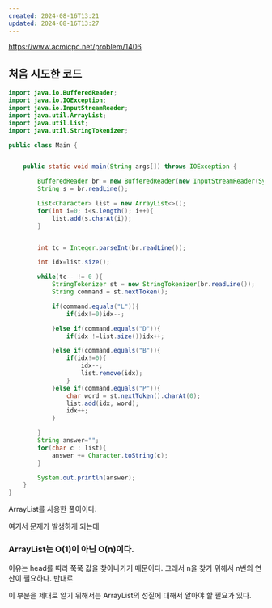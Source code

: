 ```yaml
---
created: 2024-08-16T13:21
updated: 2024-08-16T13:27
---
```


https://www.acmicpc.net/problem/1406

## 처음 시도한 코드
```java
import java.io.BufferedReader;
import java.io.IOException;
import java.io.InputStreamReader;
import java.util.ArrayList;
import java.util.List;
import java.util.StringTokenizer;

public class Main {


    public static void main(String args[]) throws IOException {

        BufferedReader br = new BufferedReader(new InputStreamReader(System.in));
        String s = br.readLine();

        List<Character> list = new ArrayList<>();
        for(int i=0; i<s.length(); i++){
            list.add(s.charAt(i));
        }


        int tc = Integer.parseInt(br.readLine());

        int idx=list.size();

        while(tc-- != 0 ){
            StringTokenizer st = new StringTokenizer(br.readLine());
            String command = st.nextToken();

            if(command.equals("L")){
                if(idx!=0)idx--;

            }else if(command.equals("D")){
                if(idx !=list.size())idx++;

            }else if(command.equals("B")){
                if(idx!=0){
                    idx--;
                    list.remove(idx);
                }
            }else if(command.equals("P")){
                char word = st.nextToken().charAt(0);
                list.add(idx, word);
                idx++;
            }

        }
        String answer="";
        for(char c : list){
            answer += Character.toString(c);
        }

        System.out.println(answer);
    }
}

```
ArrayList를 사용한 풀이이다.

여기서 문제가 발생하게 되는데 
### ArrayList는 O(1)이 아닌 O(n)이다.
이유는 head를 따라 쭉쭉 값을 찾아나가기 때문이다. 그래서 n을 찾기 위해서 n번의 연산이 필요하다. 반대로 

이 부분을 제대로 알기 위해서는 ArrayList의 성질에 대해서 알아야 할 필요가 있다.



